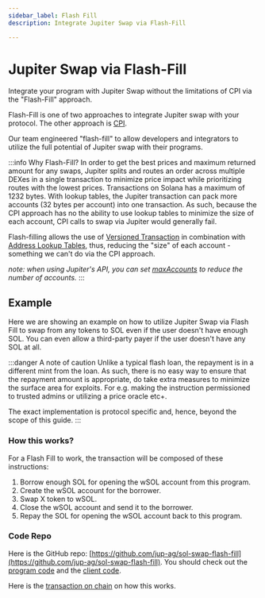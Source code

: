 ```yaml
---
sidebar_label: Flash Fill
description: Integrate Jupiter Swap via Flash-Fill

---
```


# Jupiter Swap via Flash-Fill

Integrate your program with Jupiter Swap without the limitations of CPI via the "Flash-Fill" approach.

Flash-Fill is one of two approaches to integrate Jupiter swap with your protocol. The other approach is [CPI](/docs/APIs/cpi).

Our team engineered "flash-fill" to allow developers and integrators to utilize the full potential of Jupiter swap with their programs.

:::info Why Flash-Fill?
In order to get the best prices and maximum returned amount for any swaps, Jupiter splits and routes an order across multiple DEXes in a single transaction to minimize price impact while prioritizing routes with the lowest prices. Transactions on Solana has a maximum of 1232 bytes. With lookup tables, the Jupiter transaction can pack more accounts (32 bytes per account) into one transaction. As such, because the CPI approach has no the ability to use lookup tables to minimize the size of each account, CPI calls to swap via Jupiter would generally fail.

Flash-filling allows the use of [Versioned Transaction](https://docs.solana.com/developing/versioned-transactions) in combination with [Address Lookup Tables](https://docs.solana.com/developing/lookup-tables), thus, reducing the "size" of each account - something we can't do via the CPI approach.

_note: when using Jupiter's API, you can set [maxAccounts](/docs/APIs/swap-api#using-maxaccounts) to reduce the number of accounts._
:::

## Example

Here we are showing an example on how to utilize Jupiter Swap via Flash Fill to swap from any tokens to SOL even if the user doesn't have enough SOL. You can even allow a third-party payer if the user doesn't have any SOL at all.

:::danger
A note of caution Unlike a typical flash loan, the repayment is in a different mint from the loan. As such, there is no easy way to ensure that the repayment amount is appropriate, do take extra measures to minimize the surface area for exploits. For e.g. making the instruction permissioned to trusted admins or utilizing a price oracle etc+.

The exact implementation is protocol specific and, hence, beyond the scope of this guide.
:::

### How this works?
For a Flash Fill to work, the transaction will be composed of these instructions:

1. Borrow enough SOL for opening the wSOL account from this program.
2. Create the wSOL account for the borrower.
3. Swap X token to wSOL.
4. Close the wSOL account and send it to the borrower.
5. Repay the SOL for opening the wSOL account back to this program.

### Code Repo

Here is the GitHub repo: [https://github.com/jup-ag/sol-swap-flash-fill](https://github.com/jup-ag/sol-swap-flash-fill). You should check out the [program code](https://github.com/jup-ag/sol-swap-flash-fill/blob/main/programs/flash-fill/src/lib.rs) and the [client code](https://github.com/jup-ag/sol-swap-flash-fill/blob/main/cli/flash-fill.ts).

Here is the [transaction on chain](https://solscan.io/tx/4psWiUFGdRhKqi1UXSWrpoM3RCJWAXpz6CTpsd5fZwjr8nEpLiZVuiyaERj95hUNnm6dhfxircLgAqCbHV3wCVpT) on how this works.